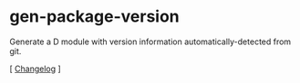 gen-package-version
===================

Generate a D module with version information automatically-detected from git.

[ [Changelog](https://github.com/Abscissa/gen-package-version/blob/master/CHANGELOG.md) ]
